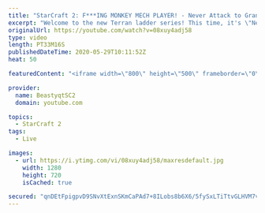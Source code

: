 ```yaml
---
title: "StarCraft 2: F***ING MONKEY MECH PLAYER! - Never Attack to Grandmaster"
excerpt: "Welcome to the new Terran ladder series! This time, it's \"Never Attack to Grandmaster!\" In this challenge, I play as Terran on the EU ladder, and in every game I'm not allowed to attack with any units except for using Ghosts. I'm allowed to make any army units for defending, as long as I don't attack"
originalUrl: https://youtube.com/watch?v=08xuy4adj58
type: video
length: PT33M16S
publishedDateTime: 2020-05-29T10:11:52Z
heat: 50

featuredContent: "<iframe width=\"800\" height=\"500\" frameborder=\"0\" src=\"https://www.youtube.com/embed/08xuy4adj58\" allow=\"accelerometer; autoplay; encrypted-media; gyroscope; picture-in-picture\" allowfullscreen></iframe>"

provider:
  name: BeastyqtSC2
  domain: youtube.com

topics:
  - StarCraft 2
tags:
  - Live

images:
  - url: https://i.ytimg.com/vi/08xuy4adj58/maxresdefault.jpg
    width: 1280
    height: 720
    isCached: true

secured: "qnDEtFpigpvD9SNvXtExnSKmCaPAd7+8ILobs8b6X6/5fySxLTiTtvGLHVM7vGx2/Pbp5rxyg0n1E/h+9aF/eN/7tgFUWWQuJ/9fHyi4zBeu7tlb5FLw0ufLsIeXPxDnTM+KsfJZ8ZT7w/GYgkLFLW+Q0dCFKfw+6Wkw2duDwdxV0CODfzKHc3/leBYo+P4d7+fitDn3UXNNIXt2nMKJoktNywZLo4uZwUUQI6hWV75qo5TF3NJWK9OXn3wVkEPNuc9/gqvzkdyct6+bmZJ7vQX19E7LyU4VzTZzKpJAhe/++9Khs5Vcge0iGG3U/pnskVCUWUBik/0JxTk1TdMSk1PuJxHbnQg34QAPbm9/LmdwZDopBOJwqKHHotYeIlBggXG+kdXX2fV2HJiq2WUm2HKMyfCOmg4ebNqGcrhTO9s=;cMSKY3U6zjYlEFzs+TNKkw=="
---
```


